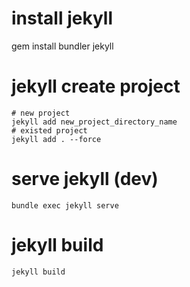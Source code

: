 

# install jekyll

gem install bundler jekyll

# jekyll create project

```
# new project
jekyll add new_project_directory_name
# existed project
jekyll add . --force
```

# serve jekyll (dev)

```
bundle exec jekyll serve
```

# jekyll build

```
jekyll build
```



